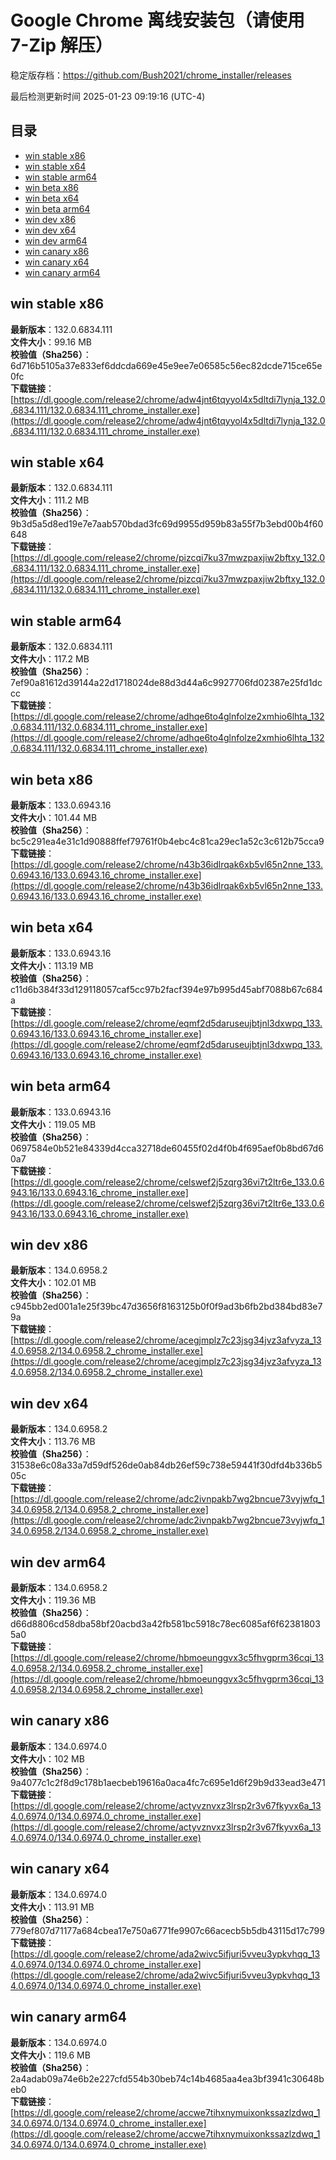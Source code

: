 # Google Chrome 离线安装包（请使用 7-Zip 解压）
稳定版存档：<https://github.com/Bush2021/chrome_installer/releases>

最后检测更新时间
2025-01-23 09:19:16 (UTC-4)

## 目录
* [win stable x86](https://github.com/Bush2021/chrome_installer?tab=readme-ov-file#win-stable-x86)
* [win stable x64](https://github.com/Bush2021/chrome_installer?tab=readme-ov-file#win-stable-x64)
* [win stable arm64](https://github.com/Bush2021/chrome_installer?tab=readme-ov-file#win-stable-arm64)
* [win beta x86](https://github.com/Bush2021/chrome_installer?tab=readme-ov-file#win-beta-x86)
* [win beta x64](https://github.com/Bush2021/chrome_installer?tab=readme-ov-file#win-beta-x64)
* [win beta arm64](https://github.com/Bush2021/chrome_installer?tab=readme-ov-file#win-beta-arm64)
* [win dev x86](https://github.com/Bush2021/chrome_installer?tab=readme-ov-file#win-dev-x86)
* [win dev x64](https://github.com/Bush2021/chrome_installer?tab=readme-ov-file#win-dev-x64)
* [win dev arm64](https://github.com/Bush2021/chrome_installer?tab=readme-ov-file#win-dev-arm64)
* [win canary x86](https://github.com/Bush2021/chrome_installer?tab=readme-ov-file#win-canary-x86)
* [win canary x64](https://github.com/Bush2021/chrome_installer?tab=readme-ov-file#win-canary-x64)
* [win canary arm64](https://github.com/Bush2021/chrome_installer?tab=readme-ov-file#win-canary-arm64)

## win stable x86
**最新版本**：132.0.6834.111  
**文件大小**：99.16 MB  
**校验值（Sha256）**：6d716b5105a37e833ef6ddcda669e45e9ee7e06585c56ec82dcde715ce65e0fc  
**下载链接**：[https://dl.google.com/release2/chrome/adw4jnt6tqyyol4x5dltdi7lynja_132.0.6834.111/132.0.6834.111_chrome_installer.exe](https://dl.google.com/release2/chrome/adw4jnt6tqyyol4x5dltdi7lynja_132.0.6834.111/132.0.6834.111_chrome_installer.exe)  

## win stable x64
**最新版本**：132.0.6834.111  
**文件大小**：111.2 MB  
**校验值（Sha256）**：9b3d5a5d8ed19e7e7aab570bdad3fc69d9955d959b83a55f7b3ebd00b4f60648  
**下载链接**：[https://dl.google.com/release2/chrome/pizcqi7ku37mwzpaxjiw2bftxy_132.0.6834.111/132.0.6834.111_chrome_installer.exe](https://dl.google.com/release2/chrome/pizcqi7ku37mwzpaxjiw2bftxy_132.0.6834.111/132.0.6834.111_chrome_installer.exe)  

## win stable arm64
**最新版本**：132.0.6834.111  
**文件大小**：117.2 MB  
**校验值（Sha256）**：7ef90a81612d39144a22d1718024de88d3d44a6c9927706fd02387e25fd1dccc  
**下载链接**：[https://dl.google.com/release2/chrome/adhqe6to4glnfolze2xmhio6lhta_132.0.6834.111/132.0.6834.111_chrome_installer.exe](https://dl.google.com/release2/chrome/adhqe6to4glnfolze2xmhio6lhta_132.0.6834.111/132.0.6834.111_chrome_installer.exe)  

## win beta x86
**最新版本**：133.0.6943.16  
**文件大小**：101.44 MB  
**校验值（Sha256）**：bc5c291ea4e31c1d90888ffef79761f0b4ebc4c81ca29ec1a52c3c612b75cca9  
**下载链接**：[https://dl.google.com/release2/chrome/n43b36idlrqak6xb5vl65n2nne_133.0.6943.16/133.0.6943.16_chrome_installer.exe](https://dl.google.com/release2/chrome/n43b36idlrqak6xb5vl65n2nne_133.0.6943.16/133.0.6943.16_chrome_installer.exe)  

## win beta x64
**最新版本**：133.0.6943.16  
**文件大小**：113.19 MB  
**校验值（Sha256）**：c11d6b384f33d129118057caf5cc97b2facf394e97b995d45abf7088b67c684a  
**下载链接**：[https://dl.google.com/release2/chrome/eqmf2d5daruseujbtjnl3dxwpq_133.0.6943.16/133.0.6943.16_chrome_installer.exe](https://dl.google.com/release2/chrome/eqmf2d5daruseujbtjnl3dxwpq_133.0.6943.16/133.0.6943.16_chrome_installer.exe)  

## win beta arm64
**最新版本**：133.0.6943.16  
**文件大小**：119.05 MB  
**校验值（Sha256）**：0697584e0b521e84339d4cca32718de60455f02d4f0b4f695aef0b8bd67d60a7  
**下载链接**：[https://dl.google.com/release2/chrome/celswef2j5zqrg36vi7t2ltr6e_133.0.6943.16/133.0.6943.16_chrome_installer.exe](https://dl.google.com/release2/chrome/celswef2j5zqrg36vi7t2ltr6e_133.0.6943.16/133.0.6943.16_chrome_installer.exe)  

## win dev x86
**最新版本**：134.0.6958.2  
**文件大小**：102.01 MB  
**校验值（Sha256）**：c945bb2ed001a1e25f39bc47d3656f8163125b0f0f9ad3b6fb2bd384bd83e79a  
**下载链接**：[https://dl.google.com/release2/chrome/acegjmplz7c23jsg34jvz3afvyza_134.0.6958.2/134.0.6958.2_chrome_installer.exe](https://dl.google.com/release2/chrome/acegjmplz7c23jsg34jvz3afvyza_134.0.6958.2/134.0.6958.2_chrome_installer.exe)  

## win dev x64
**最新版本**：134.0.6958.2  
**文件大小**：113.76 MB  
**校验值（Sha256）**：31538e6c08a33a7d59df526de0ab84db26ef59c738e59441f30dfd4b336b505c  
**下载链接**：[https://dl.google.com/release2/chrome/adc2ivnpakb7wg2bncue73vyjwfq_134.0.6958.2/134.0.6958.2_chrome_installer.exe](https://dl.google.com/release2/chrome/adc2ivnpakb7wg2bncue73vyjwfq_134.0.6958.2/134.0.6958.2_chrome_installer.exe)  

## win dev arm64
**最新版本**：134.0.6958.2  
**文件大小**：119.36 MB  
**校验值（Sha256）**：d66d8806cd58dba58bf20acbd3a42fb581bc5918c78ec6085af6f623818035a0  
**下载链接**：[https://dl.google.com/release2/chrome/hbmoeunggvx3c5fhvgprm36cqi_134.0.6958.2/134.0.6958.2_chrome_installer.exe](https://dl.google.com/release2/chrome/hbmoeunggvx3c5fhvgprm36cqi_134.0.6958.2/134.0.6958.2_chrome_installer.exe)  

## win canary x86
**最新版本**：134.0.6974.0  
**文件大小**：102 MB  
**校验值（Sha256）**：9a4077c1c2f8d9c178b1aecbeb19616a0aca4fc7c695e1d6f29b9d33ead3e471  
**下载链接**：[https://dl.google.com/release2/chrome/actyvznvxz3lrsp2r3v67fkyvx6a_134.0.6974.0/134.0.6974.0_chrome_installer.exe](https://dl.google.com/release2/chrome/actyvznvxz3lrsp2r3v67fkyvx6a_134.0.6974.0/134.0.6974.0_chrome_installer.exe)  

## win canary x64
**最新版本**：134.0.6974.0  
**文件大小**：113.91 MB  
**校验值（Sha256）**：779ef807d71177a684cbea17e750a6771fe9907c66acecb5b5db43115d17c799  
**下载链接**：[https://dl.google.com/release2/chrome/ada2wivc5ifjuri5vveu3ypkvhqq_134.0.6974.0/134.0.6974.0_chrome_installer.exe](https://dl.google.com/release2/chrome/ada2wivc5ifjuri5vveu3ypkvhqq_134.0.6974.0/134.0.6974.0_chrome_installer.exe)  

## win canary arm64
**最新版本**：134.0.6974.0  
**文件大小**：119.6 MB  
**校验值（Sha256）**：2a4adab09a74e6b2e227cfd554b30beb74c14b4685aa4ea3bf3941c30648beb0  
**下载链接**：[https://dl.google.com/release2/chrome/accwe7tihxnymuixonkssazlzdwq_134.0.6974.0/134.0.6974.0_chrome_installer.exe](https://dl.google.com/release2/chrome/accwe7tihxnymuixonkssazlzdwq_134.0.6974.0/134.0.6974.0_chrome_installer.exe)  

